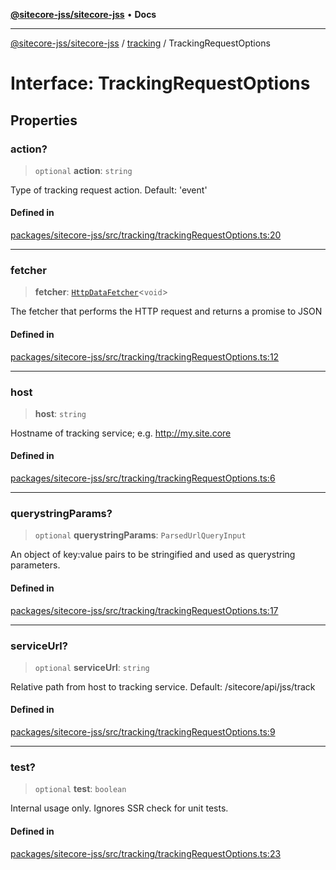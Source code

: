 [**@sitecore-jss/sitecore-jss**](../../README.md) • **Docs**

***

[@sitecore-jss/sitecore-jss](../../README.md) / [tracking](../README.md) / TrackingRequestOptions

# Interface: TrackingRequestOptions

## Properties

### action?

> `optional` **action**: `string`

Type of tracking request action. Default: 'event'

#### Defined in

[packages/sitecore-jss/src/tracking/trackingRequestOptions.ts:20](https://github.com/Sitecore/jss/blob/d00fef6718046b8c406769a72405039bc95ed947/packages/sitecore-jss/src/tracking/trackingRequestOptions.ts#L20)

***

### fetcher

> **fetcher**: [`HttpDataFetcher`](../../index/type-aliases/HttpDataFetcher.md)\<`void`\>

The fetcher that performs the HTTP request and returns a promise to JSON

#### Defined in

[packages/sitecore-jss/src/tracking/trackingRequestOptions.ts:12](https://github.com/Sitecore/jss/blob/d00fef6718046b8c406769a72405039bc95ed947/packages/sitecore-jss/src/tracking/trackingRequestOptions.ts#L12)

***

### host

> **host**: `string`

Hostname of tracking service; e.g. http://my.site.core

#### Defined in

[packages/sitecore-jss/src/tracking/trackingRequestOptions.ts:6](https://github.com/Sitecore/jss/blob/d00fef6718046b8c406769a72405039bc95ed947/packages/sitecore-jss/src/tracking/trackingRequestOptions.ts#L6)

***

### querystringParams?

> `optional` **querystringParams**: `ParsedUrlQueryInput`

An object of key:value pairs to be stringified and used as querystring parameters.

#### Defined in

[packages/sitecore-jss/src/tracking/trackingRequestOptions.ts:17](https://github.com/Sitecore/jss/blob/d00fef6718046b8c406769a72405039bc95ed947/packages/sitecore-jss/src/tracking/trackingRequestOptions.ts#L17)

***

### serviceUrl?

> `optional` **serviceUrl**: `string`

Relative path from host to tracking service. Default: /sitecore/api/jss/track

#### Defined in

[packages/sitecore-jss/src/tracking/trackingRequestOptions.ts:9](https://github.com/Sitecore/jss/blob/d00fef6718046b8c406769a72405039bc95ed947/packages/sitecore-jss/src/tracking/trackingRequestOptions.ts#L9)

***

### test?

> `optional` **test**: `boolean`

Internal usage only. Ignores SSR check for unit tests.

#### Defined in

[packages/sitecore-jss/src/tracking/trackingRequestOptions.ts:23](https://github.com/Sitecore/jss/blob/d00fef6718046b8c406769a72405039bc95ed947/packages/sitecore-jss/src/tracking/trackingRequestOptions.ts#L23)
